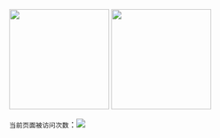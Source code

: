 
<div claas = "imgblocks" href="https://github.com/GTshenmi/github-readme-stats">
     
  <img height=180px margin-left=10px src="https://github-readme-stats.vercel.app/api?username=GTshenmi" />          
  
  <img height=180px margin-right=10px src="https://github-readme-stats.vercel.app/api/top-langs/?username=GTshenmi" />
     
</div>




`当前页面被访问次数`：<a title="Hits" target="_blank" href="https://github.com/GTshenmi"><img src="https://hits.b3log.org/GTshenmi/hits.svg"></a> 

<!---
- 👋 Hi, I’m @GTshenmi
- 👀 I’m interested in coding.
- 🌱 I’m currently learning machine learning.
--->

<!---
GTshenmi/GTshenmi is a ✨ special ✨ repository because its `README.md` (this file) appears on your GitHub profile.
You can click the Preview link to take a look at your changes.
--->
